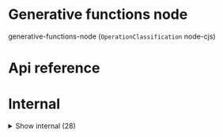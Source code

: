 # Generative functions node

generative-functions-node (`OperationClassification` node-cjs)



# Api reference

# Internal

<details><summary>Show internal (28)</summary>
    
  # augmentMarkdown()

Now that I've written this all down, it seems to be a quite an expensive operation, but we never need to do it for ensire websites, just for one page, and the result can easily be cached. I need to write a regex function that matches all text from a list of searchterms in markdown except if it's part of a link or image, and reduce the matches, creating a new markdown string every time. I think there are algorithms though that are more efficient because if there are like thousands of matches on a 2mb text, the thing would take much longer. Maybe it's more efficient to split up the text in smaller pieces and do the regex for every piece individually. This would have a limitation that you can't select cross-section, but I don't think that's my usecase anyway. If we later add support for making statements about a chapter or subsection and stuff like that, this limitation can also be resolved.

Augments markdown in many ways for multiple purposes.

- Parse the markdown instead of showing the results as React buttons. The link to "#" alt can become the same as a nice AugmentedWord hover, when it's found to be a selection result, we can highlight the selection whenever we hover over a link with that same text as alt as well, and add that hover as a note at the end of the selection.
- ensure the parse parses `WordCombination`, `WordMatrix`, `Statement`, `AugmentedWord`, and `ContextualPromptResult`. It's a lot of work, but definitely worth it. Should be parsed as
- remove the parsing of everything in the markdown render. This is also the end of sending `AugmentedWord`s to the frontend

LATER:

- CTA's, headers, footers, ads (check how I was planning to get those at codestorys-node or so)
- Word frequency occurency styling
- Subtexts and subwords


| Input      |    |    |
| ---------- | -- | -- |
| - | | |
| **Output** |    |    |



## canSeeFileContent()

| Input      |    |    |
| ---------- | -- | -- |
| parameters (optional) | `Frontmatter` |  |,| isDev | boolean |  |
| **Output** | {  }   |    |



## canSeeFile()

TODO: use something like this to ensure we have the type safety and not work with strings >.<

```ts
import { frontmatterToObject } from "frontmatter-util";
import webMarkdownFileTsInterface from "markdown-types/db/ts-interfaces/webmarkdownfile.json";
```


| Input      |    |    |
| ---------- | -- | -- |
| parameters (optional) | `FolderContent` |  |,| isDev | boolean |  |
| **Output** | {  }   |    |



## expandFrontmatter()

| Input      |    |    |
| ---------- | -- | -- |
| frontmatter (optional) | `Frontmatter` |  |
| **Output** | {  }   |    |



## findClosestAbsolutePath()

| Input      |    |    |
| ---------- | -- | -- |
| absoluteQueryPath | string |  |
| **Output** |    |    |



## getContextualPromptResults()

Gets all contextualPromptResults, but only if specific things are true

- For any prompt we have for this filetype: get it from the database
- For prompts about a folder: path/to/folder/.index/prompt-results.json
- For prompts about a file or a selection thereof: path/to/folder/.index/[filename]/prompt-results.json

NB: the slug of the ones in index should be the ID, and does not need to be set by the user, because we cannot guarantee that it's no duplicate.


| Input      |    |    |
| ---------- | -- | -- |
| config (optional) | { prompt_projectRelativePath?: string, <br />promptSlugs?: string[], <br /> } |  |
| **Output** |    |    |



## getContextualPromptsArray()

Wrapper around the database to support the usecase of storing a file in a custom location for contextualPrompts.


| Input      |    |    |
| ---------- | -- | -- |
| scopeProjectRelativePath (optional) | string | If available, will also get the scoped context |
| **Output** |    |    |



## getContextualPrompts()

Returns all contextual prompts for the selection and for the page with the right context type


| Input      |    |    |
| ---------- | -- | -- |
| contextType (optional) | `FileType` | If not given, will return all |,| scopeProjectRelativePath (optional) | string |  |,| isDev (optional) | boolean |  |
| **Output** |    |    |



## getFirstFile()

Gets the first file in a directory:

Either readme or index, or the first file it finds.


| Input      |    |    |
| ---------- | -- | -- |
| fullPath | string |  |
| **Output** |    |    |



## getFolderRelativeScopeDbFilePath()

Function to centralise the convention of the db file location of a scoped prompt


| Input      |    |    |
| ---------- | -- | -- |
| filename (optional) | string |  |
| **Output** | `String`   |    |



## getReaderPageProps()

NB: this thing doesn't know about the basepath, it allows any path in the project.

Idea: would it be easy to allow for path outside of project as well?


| Input      |    |    |
| ---------- | -- | -- |
| basePath | string | BasePath for this project |,| queryPath | string | QueryPath as in the URL |,| isAdmin (optional) | boolean | If true, isDev will be overwritten to be false, even in prod |
| **Output** |    |    |



## makeMarkdownLink()

function that writes markdown for a text + url + alt. This may differ per platform in the end, for now I'll use my own: `["text"(alt)](url)`


| Input      |    |    |
| ---------- | -- | -- |
| - | | |
| **Output** | `String`   |    |



## readerPageGetStaticPaths()

NB: I can't do this with a fallback , because next.js doesn't include my docs folder into the bundle.

A solution could be to add the docs folder into the next.js folder or copy it...

https://github.com/vercel/next.js/discussions/32236?sort=new#discussioncomment-3029649

Ther are other workarounds here to make sure it ends up in the bundle.


| Input      |    |    |
| ---------- | -- | -- |
| - | | |
| **Output** |    |    |



## readerPageGetStaticProps()

| Input      |    |    |
| ---------- | -- | -- |
| context | `GetStaticPropsContext` |  |
| **Output** |    |    |



## 📄 augmentMarkdown (exported const)

Now that I've written this all down, it seems to be a quite an expensive operation, but we never need to do it for ensire websites, just for one page, and the result can easily be cached. I need to write a regex function that matches all text from a list of searchterms in markdown except if it's part of a link or image, and reduce the matches, creating a new markdown string every time. I think there are algorithms though that are more efficient because if there are like thousands of matches on a 2mb text, the thing would take much longer. Maybe it's more efficient to split up the text in smaller pieces and do the regex for every piece individually. This would have a limitation that you can't select cross-section, but I don't think that's my usecase anyway. If we later add support for making statements about a chapter or subsection and stuff like that, this limitation can also be resolved.

Augments markdown in many ways for multiple purposes.

- Parse the markdown instead of showing the results as React buttons. The link to "#" alt can become the same as a nice AugmentedWord hover, when it's found to be a selection result, we can highlight the selection whenever we hover over a link with that same text as alt as well, and add that hover as a note at the end of the selection.
- ensure the parse parses `WordCombination`, `WordMatrix`, `Statement`, `AugmentedWord`, and `ContextualPromptResult`. It's a lot of work, but definitely worth it. Should be parsed as
- remove the parsing of everything in the markdown render. This is also the end of sending `AugmentedWord`s to the frontend

LATER:

- CTA's, headers, footers, ads (check how I was planning to get those at codestorys-node or so)
- Word frequency occurency styling
- Subtexts and subwords


## 📄 canSeeFileContent (exported const)

## 📄 canSeeFile (exported const)

TODO: use something like this to ensure we have the type safety and not work with strings >.<

```ts
import { frontmatterToObject } from "frontmatter-util";
import webMarkdownFileTsInterface from "markdown-types/db/ts-interfaces/webmarkdownfile.json";
```


## 📄 expandFrontmatter (exported const)

## 📄 findClosestAbsolutePath (exported const)

## 📄 getContextualPromptResults (exported const)

Gets all contextualPromptResults, but only if specific things are true

- For any prompt we have for this filetype: get it from the database
- For prompts about a folder: path/to/folder/.index/prompt-results.json
- For prompts about a file or a selection thereof: path/to/folder/.index/[filename]/prompt-results.json

NB: the slug of the ones in index should be the ID, and does not need to be set by the user, because we cannot guarantee that it's no duplicate.


## 📄 getContextualPromptsArray (exported const)

Wrapper around the database to support the usecase of storing a file in a custom location for contextualPrompts.


## 📄 getContextualPrompts (exported const)

Returns all contextual prompts for the selection and for the page with the right context type


## 📄 getFirstFile (exported const)

Gets the first file in a directory:

Either readme or index, or the first file it finds.


## 📄 getFolderRelativeScopeDbFilePath (exported const)

Function to centralise the convention of the db file location of a scoped prompt


## 📄 getReaderPageProps (exported const)

NB: this thing doesn't know about the basepath, it allows any path in the project.

Idea: would it be easy to allow for path outside of project as well?


## 📄 makeMarkdownLink (exported const)

function that writes markdown for a text + url + alt. This may differ per platform in the end, for now I'll use my own: `["text"(alt)](url)`


## 📄 readerPageGetStaticPaths (exported const)

NB: I can't do this with a fallback , because next.js doesn't include my docs folder into the bundle.

A solution could be to add the docs folder into the next.js folder or copy it...

https://github.com/vercel/next.js/discussions/32236?sort=new#discussioncomment-3029649

Ther are other workarounds here to make sure it ends up in the bundle.


## 📄 readerPageGetStaticProps (exported const)

  </details>

